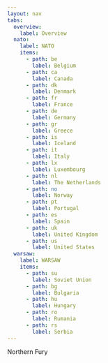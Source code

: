 ```yaml
---
layout: nav
tabs:
  overview:
    label: Overview
  nato:
    label: NATO
    items:
      - path: be
        label: Belgium
      - path: ca
        label: Canada
      - path: dk
        label: Denmark
      - path: fr
        label: France
      - path: de
        label: Germany
      - path: gr
        label: Greece
      - path: is
        label: Iceland
      - path: it
        label: Italy
      - path: lx
        label: Luxembourg
      - path: nl
        label: The Netherlands
      - path: no
        label: Norway
      - path: pt
        label: Portugal
      - path: es
        label: Spain
      - path: uk
        label: United Kingdom
      - path: us
        label: United States
  warsaw:
    label: WARSAW
    items:
      - path: su
        label: Soviet Union
      - path: bg
        label: Bulgaria
      - path: hu
        label: Hungary
      - path: ro
        label: Rumania
      - path: rs
        label: Serbia
---
```


Northern Fury
